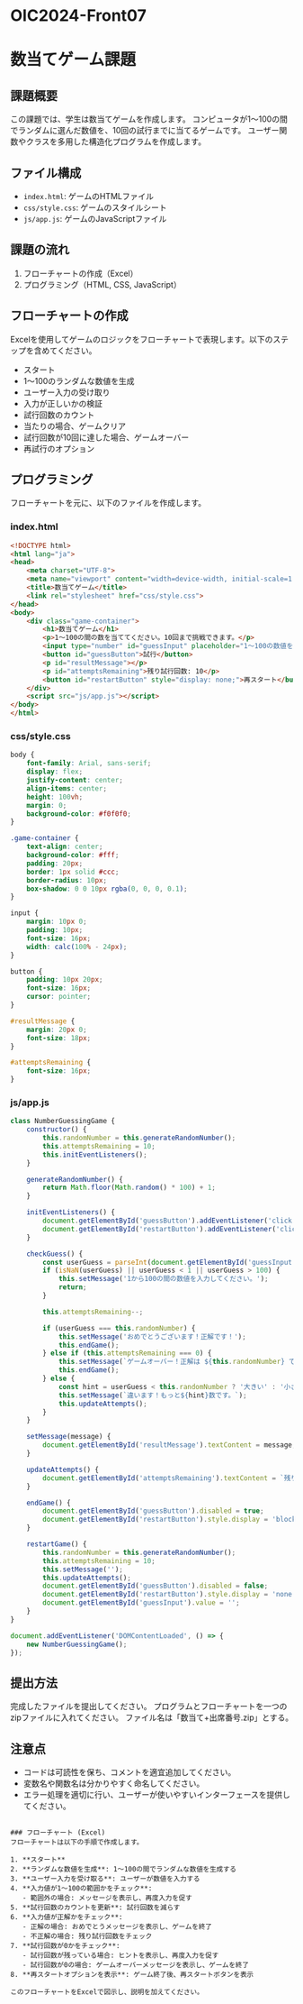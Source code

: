 # OIC2024-Front07
# 数当てゲーム課題

## 課題概要
この課題では、学生は数当てゲームを作成します。
コンピュータが1～100の間でランダムに選んだ数値を、10回の試行までに当てるゲームです。
ユーザー関数やクラスを多用した構造化プログラムを作成します。

## ファイル構成
- `index.html`: ゲームのHTMLファイル
- `css/style.css`: ゲームのスタイルシート
- `js/app.js`: ゲームのJavaScriptファイル

## 課題の流れ
1. フローチャートの作成（Excel）
2. プログラミング（HTML, CSS, JavaScript）

## フローチャートの作成
Excelを使用してゲームのロジックをフローチャートで表現します。以下のステップを含めてください。
- スタート
- 1～100のランダムな数値を生成
- ユーザー入力の受け取り
- 入力が正しいかの検証
- 試行回数のカウント
- 当たりの場合、ゲームクリア
- 試行回数が10回に達した場合、ゲームオーバー
- 再試行のオプション

## プログラミング
フローチャートを元に、以下のファイルを作成します。

### index.html
```html
<!DOCTYPE html>
<html lang="ja">
<head>
    <meta charset="UTF-8">
    <meta name="viewport" content="width=device-width, initial-scale=1.0">
    <title>数当てゲーム</title>
    <link rel="stylesheet" href="css/style.css">
</head>
<body>
    <div class="game-container">
        <h1>数当てゲーム</h1>
        <p>1～100の間の数を当ててください。10回まで挑戦できます。</p>
        <input type="number" id="guessInput" placeholder="1～100の数値を入力">
        <button id="guessButton">試行</button>
        <p id="resultMessage"></p>
        <p id="attemptsRemaining">残り試行回数: 10</p>
        <button id="restartButton" style="display: none;">再スタート</button>
    </div>
    <script src="js/app.js"></script>
</body>
</html>
```

### css/style.css
```css
body {
    font-family: Arial, sans-serif;
    display: flex;
    justify-content: center;
    align-items: center;
    height: 100vh;
    margin: 0;
    background-color: #f0f0f0;
}

.game-container {
    text-align: center;
    background-color: #fff;
    padding: 20px;
    border: 1px solid #ccc;
    border-radius: 10px;
    box-shadow: 0 0 10px rgba(0, 0, 0, 0.1);
}

input {
    margin: 10px 0;
    padding: 10px;
    font-size: 16px;
    width: calc(100% - 24px);
}

button {
    padding: 10px 20px;
    font-size: 16px;
    cursor: pointer;
}

#resultMessage {
    margin: 20px 0;
    font-size: 18px;
}

#attemptsRemaining {
    font-size: 16px;
}
```

### js/app.js
```javascript
class NumberGuessingGame {
    constructor() {
        this.randomNumber = this.generateRandomNumber();
        this.attemptsRemaining = 10;
        this.initEventListeners();
    }

    generateRandomNumber() {
        return Math.floor(Math.random() * 100) + 1;
    }

    initEventListeners() {
        document.getElementById('guessButton').addEventListener('click', () => this.checkGuess());
        document.getElementById('restartButton').addEventListener('click', () => this.restartGame());
    }

    checkGuess() {
        const userGuess = parseInt(document.getElementById('guessInput').value);
        if (isNaN(userGuess) || userGuess < 1 || userGuess > 100) {
            this.setMessage('1から100の間の数値を入力してください。');
            return;
        }

        this.attemptsRemaining--;

        if (userGuess === this.randomNumber) {
            this.setMessage('おめでとうございます！正解です！');
            this.endGame();
        } else if (this.attemptsRemaining === 0) {
            this.setMessage(`ゲームオーバー！正解は ${this.randomNumber} でした。`);
            this.endGame();
        } else {
            const hint = userGuess < this.randomNumber ? '大きい' : '小さい';
            this.setMessage(`違います！もっと${hint}数です。`);
            this.updateAttempts();
        }
    }

    setMessage(message) {
        document.getElementById('resultMessage').textContent = message;
    }

    updateAttempts() {
        document.getElementById('attemptsRemaining').textContent = `残り試行回数: ${this.attemptsRemaining}`;
    }

    endGame() {
        document.getElementById('guessButton').disabled = true;
        document.getElementById('restartButton').style.display = 'block';
    }

    restartGame() {
        this.randomNumber = this.generateRandomNumber();
        this.attemptsRemaining = 10;
        this.setMessage('');
        this.updateAttempts();
        document.getElementById('guessButton').disabled = false;
        document.getElementById('restartButton').style.display = 'none';
        document.getElementById('guessInput').value = '';
    }
}

document.addEventListener('DOMContentLoaded', () => {
    new NumberGuessingGame();
});
```

## 提出方法
完成したファイルを提出してください。
プログラムとフローチャートを一つのzipファイルに入れてください。
ファイル名は「数当て+出席番号.zip」とする。

## 注意点
- コードは可読性を保ち、コメントを適宜追加してください。
- 変数名や関数名は分かりやすく命名してください。
- エラー処理を適切に行い、ユーザーが使いやすいインターフェースを提供してください。
```

### フローチャート (Excel)
フローチャートは以下の手順で作成します。

1. **スタート**
2. **ランダムな数値を生成**: 1～100の間でランダムな数値を生成する
3. **ユーザー入力を受け取る**: ユーザーが数値を入力する
4. **入力値が1～100の範囲かをチェック**: 
   - 範囲外の場合: メッセージを表示し、再度入力を促す
5. **試行回数のカウントを更新**: 試行回数を減らす
6. **入力値が正解かをチェック**: 
   - 正解の場合: おめでとうメッセージを表示し、ゲームを終了
   - 不正解の場合: 残り試行回数をチェック
7. **試行回数が0かをチェック**: 
   - 試行回数が残っている場合: ヒントを表示し、再度入力を促す
   - 試行回数が0の場合: ゲームオーバーメッセージを表示し、ゲームを終了
8. **再スタートオプションを表示**: ゲーム終了後、再スタートボタンを表示

このフローチャートをExcelで図示し、説明を加えてください。

